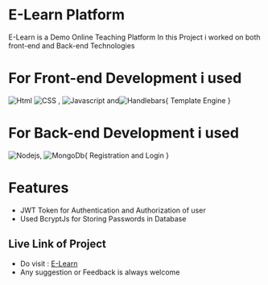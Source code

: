 # E-Learn Platform
E-Learn is a Demo Online Teaching Platform In this Project i worked on both front-end and Back-end Technologies 
<br>
# For Front-end Development i used<br>
![Html](https://i.pinimg.com/originals/a2/7d/14/a27d14a27b5ef7d35c241d5cc9c1deb4.png)  ![CSS](https://upload.wikimedia.org/wikipedia/commons/thumb/d/d5/CSS3_logo_and_wordmark.svg/1200px-CSS3_logo_and_wordmark.svg.png) , ![Javascript](https://cdn.freebiesupply.com/logos/large/2x/logo-javascript-logo-png-transparent.png) and![Handlebars{ Template Engine }](https://handlebarsjs.com/images/handlebars_logo.png) <br>
# For Back-end Development i used<br>
![Nodejs](https://upload.wikimedia.org/wikipedia/commons/thumb/d/d9/Node.js_logo.svg/1280px-Node.js_logo.svg.png), ![MongoDb{ Registration and Login }](https://webassets.mongodb.com/_com_assets/cms/MongoDB_Logo_FullColorBlack_RGB-4td3yuxzjs.png)

# Features
* JWT Token for Authentication and Authorization of user 
* Used BcryptJs for Storing Passwords in Database

## Live Link of Project 

* Do visit : [E-Learn](https://sachin-elearn-webapp.herokuapp.com/)
* Any suggestion or Feedback is always welcome

